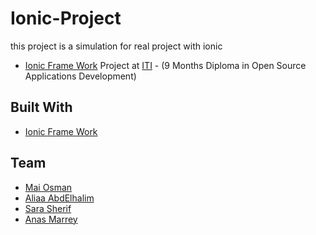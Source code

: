 # Ionic-Project
this project is a simulation for real project with ionic  

* [Ionic Frame Work](https://ionicframework.com/docs/v1/)  Project at   [ITI](http://iti.gov.eg/) - (9 Months Diploma in Open Source Applications Development)


## Built With
* [Ionic Frame Work](https://ionicframework.com/docs/v1/)

## Team
* [Mai Osman](https://github.com/MaiOsman)
* [Aliaa AbdElhalim](https://github.com/AliaaAbdElhalim)
* [Sara Sherif](https://github.com/sarasherif30)
* [Anas Marrey](https://github.com/anas-marrey)
